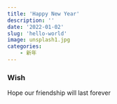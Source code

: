 ```yaml
---
title: 'Happy New Year'
description: ''
date: '2022-01-02'
slug: 'hello-world'
image: unsplash1.jpg
categories: 
    - 新年
---
```


### Wish
Hope our friendship will last forever